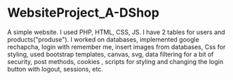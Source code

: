 # WebsiteProject_A-DShop
A simple website. I used PHP, HTML, CSS, JS. 
I have 2 tables for users and products("produse").
I worked on databases, implemented google rechapcha, login with remember me, insert images from databases, Css for styling, used bootstrap templates, canvas, svg, data filtering for a bit of security, post methods, cookies , scripts for styling and changing the login button with logout, sessions, etc.
